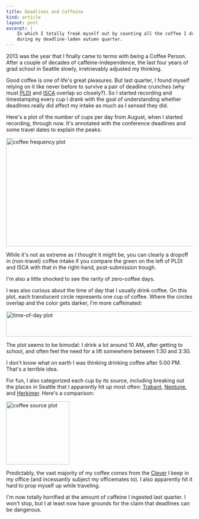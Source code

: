 ```yaml
---
title: Deadlines and Caffeine
kind: article
layout: post
excerpt: |
    In which I totally freak myself out by counting all the coffee I drank
    during my deadline-laden autumn quarter.
---
```

2013 was the year that I finally came to terms with being a Coffee Person. After a couple of decades of caffeine-independence, the last four years of grad school in Seattle slowly, irretrievably adjusted my thinking.

Good coffee is one of life's great pleasures. But last quarter, I found myself relying on it like never before to survive a pair of deadline crunches (why must [PLDI][] and [ISCA][] overlap so closely?). So I started recording and timestamping every cup I drank with the goal of understanding whether deadlines really did affect my intake as much as I sensed they did.

[ISCA]: http://cag.engr.uconn.edu/isca2014/
[PLDI]: http://conferences.inf.ed.ac.uk/pldi2014/

Here's a plot of the number of cups per day from August, when I started recording, through now. It's annotated with the conference deadlines and some travel dates to explain the peaks:

<div id="freqlinePlot" class="plot">
    <img src="http://homes.cs.washington.edu/~asampson/media/caffeine/freqline.svg"
        width="528" height="292"
        alt="coffee frequency plot">
</div>

While it's not as extreme as I thought it might be, you can clearly a dropoff in (non-travel) coffee intake if you compare the green on the left of PLDI and ISCA with that in the right-hand, post-submission trough.

I'm also a little shocked to see the rarity of zero-coffee days.

I was also curious about the time of day that I usually drink coffee. On this plot, each translucent circle represents one cup of coffee. Where the circles overlap and the color gets darker, I'm more caffeinated:

<div id="todPlot" class="plot">
    <img src="http://homes.cs.washington.edu/~asampson/media/caffeine/tod.svg"
        width="546" height="68"
        alt="time-of-day plot">
</div>

The plot seems to be bimodal: I drink a lot around 10 AM, after getting to school, and often feel the need for a lift somewhere between 1:30 and 3:30.

I don't know what on earth I was thinking drinking coffee after 5:00 PM. That's a terrible idea.

For fun, I also categorized each cup by its source, including breaking out the places in Seattle that I apparently hit up most often: [Trabant][], [Neptune][], and [Herkimer][]. Here's a comparison:

[Herkimer]: http://www.herkimercoffee.com/home.php
[Neptune]: https://twitter.com/neptunecoffee
[Trabant]: http://trabantcoffee.com/

<div id="wherePlot" class="plot">
    <img src="http://homes.cs.washington.edu/~asampson/media/caffeine/where.svg"
        with="299" height="170"
        alt="coffee source plot">
</div>

Predictably, the vast majority of my coffee comes from the [Clever][] I keep in my office (and incessantly subject my officemates to). I also apparently hit it hard to prop myself up while traveling.

[Clever]: http://www.sweetmarias.com/clevercoffeedripperpictorial.php

I'm now totally horrified at the amount of caffeine I ingested last quarter. I won't stop, but I at least now have grounds for the claim that deadlines can be dangerous.

<script src="http://trifacta.github.io/vega/lib/d3.v3.min.js"></script>
<script src="http://trifacta.github.io/vega/vega.js"></script>
<script>
    vg.config.baseURL = '../media/caffeine/';
    function showPlot(name) {
        var selection = d3.select('#' + name + 'Plot');
        vg.parse.spec(vg.config.baseURL + name + ".vg.json", function(chart) {
            selection.html('');  // Clear out placeholder image.
            chart({el: selection[0][0]}).update();
        });
    }
    showPlot('freqline');
    showPlot('tod');
    showPlot('where');
</script>
